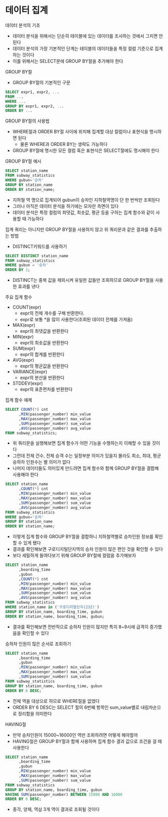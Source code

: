 # 데이터 집계

데이터 분석의 기초

- 데이터 분석을 위해서는 단순히 테이블에 있는 데이터를 조사하는 것에서 그치면 안된다
- 데이터 분석의 가장 기본적인 단계는 테이블의 데이터들을 특정 컬럼 기준으로 집계하는 것이다
- 이를 위해서는 SELECT문에 GROUP BY절을 추가해야 한다

GROUP BY절

- GROUP BY절의 기본적인 구문

```SQL
SELECT expr1, expr2, ...
FROM ...
WHERE ...
GROUP BY expr1, expr2, ...
ORDER BY ...
```

GROUP BY절의 사용법

- WHERE절과 ORDER BY절 사이에 위치해 집계할 대상 칼럼이나 표현식을 명시하면 된다
  - 물론 WHERE과 ORDER BY는 생략도 가능하다
- GROUP BY절에 명시한 모든 컬럼 혹은 표현식은 SELECT절에도 명시해야 한다

GROUP BY절 예시

```SQL
SELECT station_name
FROM subway_statistics
WHERE gubun='승차'
GROUP BY station_name
ORDER BY station_name;
```

- 지하철 역 명으로 집계되어 gubun이 승차인 지하철역명이 단 한 번씩만 조회된다
- 그러나 아직은 데이터 분석을 하기에는 모자란 측면이 있다
- 데이터 분석은 특정 컬럼의 최댓값, 최솟값, 평균 등을 구하는 집계 함수와 같이 사용할 때 가능하다

집계 쿼리는 아니지만 GROUP BY절을 사용하지 않고 위 쿼리문과 같은 결과를 추출하는 방법

- DISTINCT키워드를 사용하기

```SQL
SELECT DISTINCT station_name
FROM subway_statistics
WHERE gubun = '승차'
ORDER BY 1;
```

- DISTINCT는 중복 값을 제외시켜 유일한 값들만 조회하므로 GROUP BY절을 사용한 효과를 낸다

주요 집계 함수

- COUNT(expr)
  - expr의 전체 개수를 구해 반환한다.
  - expr로 보통 \*을 많이 사용한다(조회된 데이터 전체를 가져옴)
- MAX(expr)
  - expr의 최댓값을 반환한다
- MIN(expr)
  - expr의 최솟값을 반환한다
- SUM(expr)
  - expr의 합계를 반환한다
- AVG(expr)
  - expr의 평균값을 반환한다
- VARIANCE(expr)
  - expr의 분산을 반환한다
- STDDEV(expr)
  - expr의 표준편차를 반환한다

집계 함수 예제

```sql
SELECT COUNT(*) cnt
      ,MIN(passenger_number) min_value
      ,MAX(passenger_number) max_value
      ,SUM(passenger_number) sum_value
      ,AVG(passenger_number) avg_value
FROM subway_statistics;
```

- 위 쿼리문을 실행해보면 집계 함수가 어떤 기능을 수행하는지 이해할 수 있을 것이다
- 그런데 전체 건수, 전체 승객 수는 일정부분 의미가 있을지 몰라도 최소, 최대, 평균 승하차 인원수는 별 의미가 없다
- 나머지 데이터들도 의미있게 만드려면 집계 함수와 함께 GROUP BY절을 결합해 사용해야 한다

```SQL
SELECT station_name
      ,COUNT(*) cnt
      ,MIN(passenger_number) min_value
      ,MAX(passenger_number) max_value
      ,SUM(passenger_number) sum_value
      ,AVG(passenger_number) avg_value
FROM subway_statistics
WHERE gubun='승차'
GROUP BY station_name
ORDER BY station_name;
```

- 이렇게 집계 함수와 GROUP BY절을 결합하니 지하철역별로 승차인원 정보를 확인할 수 있게 됐다
- 결과를 확인해보면 구로디지털단지역의 승차 인원이 많은 편인 것을 확인할 수 있다
- 보다 세밀하게 들여다보기 위해 GROUP BY절에 컬럼을 추가해보자

```SQL
SELECT station_name
      ,boarding_time
      ,gubun
      ,COUNT(*) cnt
      ,MIN(passenger_number) min_value
      ,MAX(passenger_number) max_value
      ,SUM(passenger_number) sum_value
      ,AVG(passenger_number) avg_value
FROM subway_statistics
WHERE station_name in ('구로디지털단지(232)')
GROUP BY station_name, boarding_time, gubun
ORDER BY station_name, boarding_time, gubun;
```

- 결과를 확인해보면 전반적으로 승하차 인원이 많지만 특히 8~9시에 급격히 증가했음을 확인할 수 있다

승하차 인원이 많은 순서로 조회하기

```sql
SELECT station_name
      ,boarding_time
      ,gubun
      ,MIN(passenger_number) min_value
      ,MAX(passenger_number) max_value
      ,SUM(passenger_number) sum_value
FROM subway_statistics
GROUP BY station_name, boarding_time, gubun
ORDER BY 6 DESC;
```

- 전체 역을 대상으로 하므로 WHERE절을 없앴다
- ORDER BY 6 DESC는 SELECT 절의 6번째 항목인 sum_value별로 내림차순으로 정리함을 의미한다

HAVING절

- 만약 승차인원이 15000~16000인 역만 조회하려면 어떻게 해야할까
- HAVING절은 GROUP BY절과 함께 사용하며 집계 함수 결과 값으로 조건을 걸 때 사용한다

```SQL
SELECT station_name
      ,boarding_time
      ,gubun
      ,MIN(passenger_number) min_value
      ,MAX(passenger_number) max_value
      ,SUM(passenger_number) sum_value
FROM subway_statistics
GROUP BY station_name, boarding_time, gubun
HAVING SUM(passenger_number) BETWEEN 15000 AND 16000
ORDER BY 6 DESC;
```

- 종각, 양재, 역삼 3개 역이 결과로 조회될 것이다
